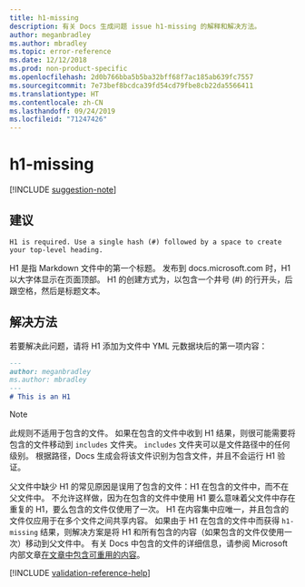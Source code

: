 ```yaml
---
title: h1-missing
description: 有关 Docs 生成问题 issue h1-missing 的解释和解决方法。
author: meganbradley
ms.author: mbradley
ms.topic: error-reference
ms.date: 12/12/2018
ms.prod: non-product-specific
ms.openlocfilehash: 2d0b766bba5b5ba32bff68f7ac185ab639fc7557
ms.sourcegitcommit: 7e73bef8bcdca39fd54cd79fbe8cb22da5566411
ms.translationtype: HT
ms.contentlocale: zh-CN
ms.lasthandoff: 09/24/2019
ms.locfileid: "71247426"
---
```

# <a name="h1-missing"></a>h1-missing

[!INCLUDE [suggestion-note](includes/suggestion-note.md)]

## <a name="suggestion"></a>建议

`H1 is required. Use a single hash (#) followed by a space to create your top-level heading.`

H1 是指 Markdown 文件中的第一个标题。 发布到 docs.microsoft.com 时，H1 以大字体显示在页面顶部。 H1 的创建方式为，以包含一个井号 (#) 的行开头，后跟空格，然后是标题文本。

## <a name="resolution"></a>解决方法

若要解决此问题，请将 H1 添加为文件中 YML 元数据块后的第一项内容：

```markdown
---
author: meganbradley
ms.author: mbradley
---
# This is an H1
```

> [!NOTE]
> 此规则不适用于包含的文件。 如果在包含的文件中收到 H1 结果，则很可能需要将包含的文件移动到 `includes` 文件夹。 `includes` 文件夹可以是文件路径中的任何级别。 根据路径，Docs 生成会将该文件识别为包含文件，并且不会运行 H1 验证。
>
> 父文件中缺少 H1 的常见原因是误用了包含的文件：H1 在包含的文件中，而不在父文件中。 不允许这样做，因为在包含的文件中使用 H1 要么意味着父文件中存在重复的 H1，要么包含的文件仅使用了一次。 H1 在内容集中应唯一，并且包含的文件仅应用于在多个文件之间共享内容。 如果由于 H1 在包含的文件中而获得 `h1-missing` 结果，则解决方案是将 H1 和所有包含的内容（如果包含的文件仅使用一次）移动到父文件中。 有关 Docs 中包含的文件的详细信息，请参阅 Microsoft 内部文章[在文章中包含可重用的内容](https://review.docs.microsoft.com/en-us/help/contribute/includes-best-practices?branch=master)。

<!--make sure to add this file to your includes folder and verify the path-->
[!INCLUDE [validation-reference-help](includes/validation-reference-help.md)]
